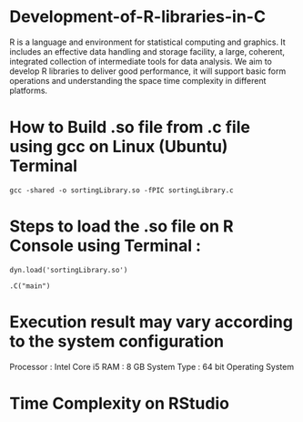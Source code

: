 # Development-of-R-libraries-in-C
R is a language and environment for statistical computing and graphics. It includes an effective data handling and storage facility, a large, coherent, integrated collection of intermediate tools for data analysis. We aim to develop R libraries to deliver good performance, it will support basic form operations and understanding the space time complexity in different platforms.

# How to Build .so file from .c file using gcc on Linux (Ubuntu) Terminal
`gcc -shared -o sortingLibrary.so -fPIC sortingLibrary.c`

# Steps to load the .so file on R Console using Terminal :
`dyn.load('sortingLibrary.so')`

`.C("main")`

# Execution result may vary according to the system configuration
Processor : Intel Core i5
RAM : 8 GB
System Type : 64 bit Operating System

# Time Complexity on RStudio
